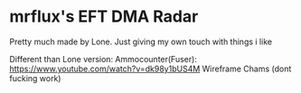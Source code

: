 # mrflux's EFT DMA Radar
Pretty much made by Lone. Just giving my own touch with things i like

Different than Lone version:
Ammocounter(Fuser): https://www.youtube.com/watch?v=dk98y1bUS4M
Wireframe Chams (dont fucking work)
